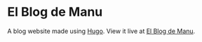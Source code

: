 # El Blog de Manu

A blog website made using [Hugo](https://gohugo.io/). View it live at [El Blog de Manu](https://elblogdemanu.com/).